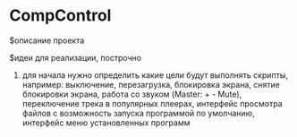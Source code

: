 CompControl
===========
$описание проекта

$идеи для реализации, построчно

1) для начала нужно определить какие цели будут выполнять скрипты, например: выключение, перезагрузка, блокировка экрана, снятие блокировки экрана, работа со звуком (Master: + - Mute), переключение трека в популярных плеерах, интерфейс просмотра файлов с возможность запуска программой по умолчанию, интерфейс меню установленных программ
